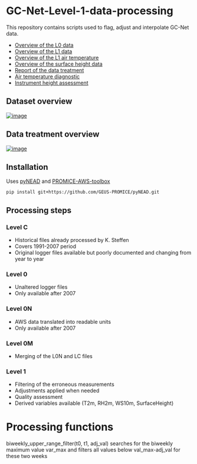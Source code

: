 # GC-Net-Level-1-data-processing

This repository contains scripts used to flag, adjust and interpolate GC-Net data.

- [Overview of the L0 data](out/L0_overview_toc.md)
- [Overview of the L1 data](out/L1_overview_toc.md)
- [Overview of the L1 air temperature](out/L1_air_temperature_overview_toc.md)
- [Overview of the surface height data](figures/L1_overview/HS_overview.png)
- [Report of the data treatment](out/report_with_toc.md)
- [Air temperature diagnostic](out/L1_air_temperature_diagnostic_toc.md)
- [Instrument height assessment](out/L1_intrument_heights_toc.md)

## Dataset overview

[![image](https://user-images.githubusercontent.com/35140661/168021770-82b1c021-b4fd-4461-8d05-4e6c147b7871.png)](https://docs.google.com/presentation/d/1p9Z7g7ZOYZ3aiXRJMUF1gz6hb4260d0f4XUG64YiP4Y/edit?usp=sharing)
## Data treatment overview

[![image](https://user-images.githubusercontent.com/35140661/168020120-61e5a728-edb0-4c3e-af14-dfa466ec9a27.png)](https://docs.google.com/presentation/d/1rJxl9xT4gn1mfH6ooYLO0fLk_oWjZUdHxoKSOupSXuU/edit?usp=sharing)

## Installation

Uses [pyNEAD](https://github.com/GEUS-PROMICE/pyNEAD) and [PROMICE-AWS-toolbox](https://github.com/GEUS-PROMICE/PROMICE-AWS-toolbox)

```
pip install git+https://github.com/GEUS-PROMICE/pyNEAD.git

```

## Processing steps

### Level C

- Historical files already processed by K. Steffen
- Covers 1991-2007 period
- Original logger files available but poorly documented and changing from year to year

### Level 0

- Unaltered logger files
- Only available after 2007

### Level 0N

- AWS data translated into readable units
- Only available after 2007

### Level 0M

- Merging of the L0N and LC files

### Level 1

- Filtering of the erroneous measurements
- Adjustments applied when needed
- Quality assessment
- Derived variables available (T2m, RH2m, WS10m, SurfaceHeight)


# Processing functions

biweekly_upper_range_filter(t0, t1, adj_val)
searches for the biweekly maximum value var_max and filters all values below val_max-adj_val for these two weeks

 
